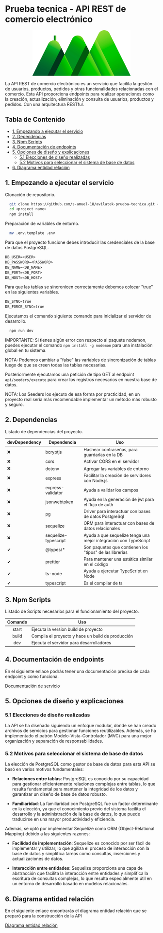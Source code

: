# Prueba tecnica - API REST de comercio electrónico

<p align="center" >
  <img src="https://github.com/Zoomelectrico/avilatek-graphql-api/blob/master/logo.png?raw=true" alt="Avila Tek Logo" height="150px">
</p>

La API REST de comercio electrónico es un servicio que facilita la gestión de usuarios, productos, pedidos y otras funcionalidades relacionadas con el comercio. Esta API proporciona endpoints para realizar operaciones como la creación, actualización, eliminación y consulta de usuarios, productos y pedidos. Con una arquitectura RESTful.

## Tabla de Contenido

- [1. Empezando a ejecutar el servicio](#1-empezando-a-ejecutar-el-servicio)
- [2. Dependencias](#2-dependencias)
- [3. Npm Scripts](#3-npm-scripts)
- [4. Documentación de endpoints](#4-documentación-de-endpoints)
- [5. Opciones de diseño y explicaciones](#5-opciones-de-diseño-y-explicaciones)
  - [5.1 Elecciones de diseño realizadas](#51-elecciones-de-diseño-realizadas)
  - [5.2 Motivos para seleccionar el sistema de base de datos](#52-motivos-para-seleccionar-el-sistema-de-base-de-datos)
- [6. Diagrama entidad relación](#6-diagrama-entidad-relación)

## 1. Empezando a ejecutar el servicio

Clonación de repositorio.

```bash
  git clone https://github.com/s-amuel-18/avilatek-prueba-tecnica.git <project_name>
  cd <project_name>
  npm install
```

Preparación de variables de entorno.

```bash
  mv .env.template .env
```

Para que el proyecto funcione debes introducir las credenciales de la base de datos PostgreSQL.

```txt
DB_USER=<USER>
DB_PASSWORD=<PASSWORD>
DB_NAME=<DB_NAME>
DB_PORT=<DB_PORT>
DB_HOST=<DB_HOST>
```

Para que las tablas se sincronicen correctamente debemos colocar "true" en las siguientes variables.

```txt
DB_SYNC=true
DB_FORCE_SYNC=true
```

Ejecutamos el comando siguiente comando para inicializar el servidor de desarrollo.

```bash
  npm run dev
```

IMPORTANTE: Si tienes algún error con respecto al paquete nodemon, puedes ejecutar el comando `npm install -g nodemon` para una instalación global en tu sistema.

NOTA: Podemos cambiar a "false" las variables de sincronización de tablas luego de que se creen todas las tablas necesarias.

Posteriormente ejecutamos una petición de tipo GET al endpoint `api/seeders/execute` para crear los registros necesarios en nuestra base de datos.

NOTA: Los Seeders los ejecuto de esa forma por practicidad, en un proyecto real sería más recomendable implementar un método más robusto y seguro.

## 2. Dependencias

Listado de dependencias del proyecto.

| devDependency | Dependencia          | Uso                                                              |
| ------------- | -------------------- | ---------------------------------------------------------------- |
| ❌            | bcryptjs             | Hashear contraseñas, para guardarlas en la DB                    |
| ❌            | cors                 | Activar CORS en el servidor                                      |
| ❌            | dotenv               | Agregar las variables de entorno                                 |
| ❌            | express              | Facilitar la creación de servidores con Node.js                  |
| ❌            | express-validator    | Ayuda a validar los campos                                       |
| ❌            | jsonwebtoken         | Ayuda en la generación de jwt para el flujo de auth              |
| ❌            | pg                   | Driver para interactuar con bases de datos PostgreSql            |
| ❌            | sequelize            | ORM para interactuar con bases de datos relacionales             |
| ❌            | sequelize-typescript | Ayuda a que sequelize tenga una mejor integración con TypeScript |
| ✔            | @types/\*            | Son paquetes que contienen los "tipos" de las librerías          |
| ✔            | prettier             | Para mantener una estética similar en el código                  |
| ✔            | ts-node              | Ayuda a ejercutar TypeScript en Node                             |
| ✔            | typescript           | Es el compilar de ts                                             |

## 3. Npm Scripts

Listado de Scripts necesarios para el funcionamiento del proyecto.

| Comando | Uso                                               |
| :-----: | ------------------------------------------------- |
|  start  | Ejecuta la version build de proyecto              |
|  build  | Compila el proyecto y hace un build de producción |
|   dev   | Ejecuta el servidor para desarrolladores          |

## 4. Documentación de endpoints

En el siguiente enlace podrás tener una documentación precisa de cada endpoint y como funciona.

[Documentación de servicio](https://documenter.getpostman.com/view/14681924/2sA358c5Kf)

## 5. Opciones de diseño y explicaciones

### 5.1 Elecciones de diseño realizadas

La API se ha diseñado siguiendo un enfoque modular, donde se han creado archivos de servicios para gestionar funciones reutilizables. Además, se ha implementado el patrón Modelo-Vista-Controlador (MVC) para una mejor organización y separación de responsabilidades.

### 5.2 Motivos para seleccionar el sistema de base de datos

La elección de PostgreSQL como gestor de base de datos para esta API se basó en varios motivos fundamentales:

- **Relaciones entre tablas**: PostgreSQL es conocido por su capacidad para gestionar eficientemente relaciones complejas entre tablas, lo que resulta fundamental para mantener la integridad de los datos y garantizar un diseño de base de datos robusto.

- **Familiaridad**: La familiaridad con PostgreSQL fue un factor determinante en la elección, ya que el conocimiento previo del sistema facilita el desarrollo y la administración de la base de datos, lo que puede traducirse en una mayor productividad y eficiencia.

Además, se optó por implementar Sequelize como ORM (Object-Relational Mapping) debido a las siguientes razones:

- **Facilidad de implementación**: Sequelize es conocido por ser fácil de implementar y utilizar, lo que agiliza el proceso de interacción con la base de datos y simplifica tareas como consultas, inserciones y actualizaciones de datos.

- **Interacción entre entidades**: Sequelize proporciona una capa de abstracción que facilita la interacción entre entidades y simplifica la escritura de consultas complejas, lo que resulta especialmente útil en un entorno de desarrollo basado en modelos relacionales.

## 6. Diagrama entidad relación

En el siguiente enlace encontrarás el diagrama entidad relación que se preparó para la construcción de la API

[Diagrama entidad relación](https://dbdiagram.io/d/65f83b08ae072629ce4b3f7f)
